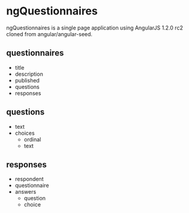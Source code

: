 # ngQuestionnaires

ngQuestionnaires is a single page application using AngularJS 1.2.0 rc2 cloned from angular/angular-seed.

## questionnaires

* title
* description
* published
* questions
* responses

## questions

* text
* choices
    * ordinal
    * text

## responses

* respondent
* questionnaire
* answers
    * question
    * choice
